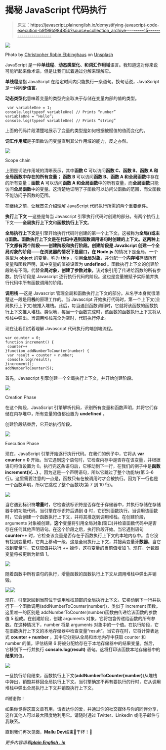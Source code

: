 # 揭秘 JavaScript 代码执行

> 原文：<https://javascript.plainenglish.io/demystifying-javascript-code-execution-b9f99b98485b?source=collection_archive---------15----------------------->

![](img/9608ebbe1147e59e91f5b1afccc13c20.png)

Photo by [Christopher Robin Ebbinghaus](https://unsplash.com/@cebbbinghaus?utm_source=medium&utm_medium=referral) on [Unsplash](https://unsplash.com?utm_source=medium&utm_medium=referral)

JavaScript 是一种**单线程**、**动态类型化、**和**词汇作用域**语言。我知道这对你来说可能听起来像术语，但是让我们试着通过分解来理解它。

**单线程**是指 JavaScript 在给定时间内只能执行一条语句。换句话说，JavaScript 是一种**同步语言**。

**动态类型化**意味着变量的类型完全取决于存储在变量内部的值的类型。

```
 var variableOne = 1;
console.log(typeof variableOne) // Prints “number”
variableOne = “Hello”;
console.log(typeof variableOne) // Prints “string” 
```

上面的代码片段清楚地展示了变量的类型是如何根据被赋值的值而变化的。

**词汇作用域**是子函数访问变量直到其父作用域的能力，反之亦然。

![](img/3cca8a72f3b21599915ee4a00138a7f0.png)

Scope chain

上图是词法作用域的清晰表示，其中**函数 C** 可以访问**函数 C、函数 B、函数 A 和全局函数中存在的所有变量；** **函数 B** 可以访问**函数 B、函数 A 和全局函数**中存在的所有变量；**函数 A** 可以访问**函数 A 和全局函数**中的所有变量，而**全局函数**只能访问**全局函数**中的变量。这清楚地证明了子函数可以访问父函数的范围，而父函数不能访问子函数的范围。

在继续之前，让我首先介绍理解 JavaScript 代码执行所需的两个重要组件。

**执行上下文** —这些是每当 Javascript 引擎执行代码时创建的部分。有两个执行上下文——**全局执行上下文**和**函数执行上下文**。

**全局执行上下文**是引擎开始执行代码时创建的第一个上下文。这被称为**全局()**或**主()**函数。**函数执行上下文**是在代码中遇到函数调用语句时创建的上下文。这两种上下文都有两个阶段——创建阶段和执行阶段。创建阶段是 JavaScript 创建一个**全局对象的阶段——在浏览器的情况下是窗口，在 Node.js** 的情况下是全局，一个类型为 **object** 的变量，称为 **this** ，引用**全局对象**，并分配一个**内存堆**存储所有变量和函数声明，其中变量的值被设置为 **undefined** 。函数执行上下文的创建阶段略有不同。代替**全局对象，**创建了**参数对象**，该对象引用了传递给函数的所有参数。执行阶段是 Javascript 逐行执行代码的阶段。这也是变量被赋予实际值并执行代码中所有函数调用的阶段。

**调用栈** —这是 Javascript 管理全局和函数执行上下文的部分。从名字本身就很清楚这一段是用**栈**的原理工作的。当 Javascript 开始执行代码时，第一个上下文(全局执行上下文)被推入堆栈。此后，每当遇到函数调用时，它就将该函数的函数执行上下文推入堆栈。类似地，每当一个函数完成时，该函数的函数执行上下文将从堆栈中弹出。当调用堆栈完全为空时，代码执行停止。

现在让我们试着理解 Javascript 代码执行的端到端流程。

```
var counter = 0;
function increment() {
 counter++
}function addNumberToCounter(number) {
 var result = counter + number;
 console.log(result);
}increment();
addNumberToCounter(5);
```

首先，Javascript 引擎创建一个全局执行上下文，并开始创建阶段。

![](img/852bc7d7dbad8cd45dd63bd136f97d51.png)

Creation Phase

在这个阶段，JavaScript 引擎解析代码，识别所有变量和函数声明，并将它们存储在内存堆中，所有变量的值都设置为 **undefined** 。

创建阶段结束后，它开始执行阶段。

![](img/2c769bef26c8ab7e47132f298eb81038.png)

Execution Phase

现在，JavaScript 引擎开始逐行执行代码。在我们的例子中，它将从 **var counter = 0** 开始。当它遇到这个语句时，它检查内存中是否存在该变量，并根据语句将值设置为 0。执行完这条语句后，它移动到下一行，在我们的例子中是**函数 increment(){…}** 。因为这是一个声明语句，所以它跳过了整个功能块(第 3–6 行)。这里需要注意的一点是，函数只有在被调用时才会被执行。因为下一行也是一个函数声明，所以它跳过了整个函数块(第 7 到 10 行)。

![](img/cbbe1ee7e29e0850b4918ae5fa4b36c2.png)

当它遇到标识符**增量**时，它检查该标识符是否存在于存储器中，并执行存储在存储器中的功能代码。当引擎在标识符后遇到 **()** 时，它识别函数执行。当调用该函数时，它会创建一个函数执行上下文，并将其推送到调用堆栈。在创建阶段，arguments 对象被创建，**这个**变量将引用全局对象(窗口)并检查函数代码中是否存在任何其他声明语句。在这个阶段之后，执行阶段开始。当它遇到语句 **counter++** 时，它检查该变量是否存在于函数执行上下文的本地内存中。当它没有找到变量时，它向上移动一级，这是全局执行上下文，并搜索变量**计数器**。当它找到变量时，它获取值并执行 **++** 操作，这将变量的当前值增加 1。现在，计数器变量将被更新为新值 1。

![](img/a8e0802bc00fc0fa08b834f4bf9c559f.png)

随着函数中所有语句的执行，增量函数的函数执行上下文从调用堆栈中弹出并销毁。

![](img/f9685686b2f4d38a9c6aa6857d078384.png)![](img/642760ec15972001f510b180cd2c69ca.png)

现在，引擎返回到当前位于调用堆栈顶部的全局执行上下文。它移动到下一行并执行下一个函数调用(addNumberToCounter(number))，类似于 increment 函数。这里唯一的区别是 addNumberToCounter(number)函数由传递给该函数的参数值 5 组成。在创建阶段，创建 arguments 对象，它将包含传递给函数的所有参数。在这种情况下，number 将是 arguments 对象中的一个值。在执行阶段，它在函数执行上下文的本地存储器中检查变量“result”。当它存在时，它将计算表达式 **counter + number** ，其中它分别从全局和本地内存中获取 counter 和 number 的值。评估结果 6 将被分配给存在于本地存储器中的结果变量。然后，它移到下一行并执行 **console.log(result)** 语句。这将打印该函数本地存储器中的**结果**的值。

![](img/f9685686b2f4d38a9c6aa6857d078384.png)

一旦执行阶段结束，函数执行上下文(**addNumberToCounter(number)**)从堆栈中弹出，销毁并移回全局执行上下文。当引擎确定不再有要执行的行时，它从调用堆栈中弹出全局执行上下文并销毁执行上下文。

#谢谢你！

如果你觉得这篇文章有用，请表达你的爱，并通过你的社交媒体与你的同伴分享，这样其他人可以最大限度地利用它。请随时通过 Twitter、LinkedIn 或电子邮件与我联系。

直到我们再次见面，**Mallu Dev**结束👋干杯！🥂

*更多内容请看*[***plain English . io***](http://plainenglish.io/)